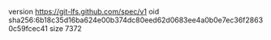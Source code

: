 version https://git-lfs.github.com/spec/v1
oid sha256:6b18c35d16ba624e00b374dc80eed62d0683ee4a0b0e7ec36f28630c59fcec41
size 7372
